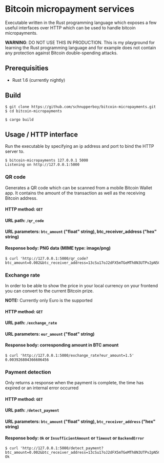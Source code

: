 # Bitcoin micropayment services
Executable written in the Rust programming language which exposes a few useful interfaces over HTTP which can be used to handle bitcoin micropayments.

**WARNING**: DO NOT USE THIS IN PRODUCTION. This is my playground for learning the Rust programming language and for example does not contain any protection against Bitcoin double-spending attacks.

## Prerequisities
* Rust 1.6 (currently nightly)

## Build
```
$ git clone https://github.com/schnupperboy/bitcoin-micropayments.git
$ cd bitcoin-micropayments

$ cargo build
```

## Usage / HTTP interface
Run the executable by specifying an ip address and port to bind the HTTP server to.

```
$ bitcoin-micropayments 127.0.0.1 5000
Listening on http://127.0.0.1:5000
```

### QR code
Generates a QR code which can be scanned from a mobile Bitcoin Wallet app. It contains the amount of the transaction as well as the receiving Bitcoin address.

#### HTTP method: `GET`
#### URL path: `/qr_code`
#### URL parameters: `btc_amount` ("float" string), btc_receiver_address ("hex" string)
#### Response body: PNG data (MIME type: image/png)


```
$ curl 'http://127.0.0.1:5000/qr_code?btc_amount=0.002&btc_receiver_address=13cSu17oJ2dFX5mTGeMTh8N3UTPv2pN5CZ'
```

### Exchange rate
In order to be able to show the price in your local currency on your frontend you can convert to the current Bitcoin prize.

**NOTE:** Currently only Euro is the supported

#### HTTP method: `GET`
#### URL path: `/exchange_rate`
#### URL parameters: `eur_amount` ("float" string) 
#### Response body: corresponding amount in BTC amount


```
$ curl 'http://127.0.0.1:5000/exchange_rate?eur_amount=1.5'
0.003926804366606456
```

### Payment detection
Only returns a response when the payment is complete, the time has expired or an internal error occurred  

#### HTTP method: `GET`	
#### URL path: `/detect_payment`		
#### URL parameters: `btc_amount` ("float" string), `btc_receiver_address` ("hex" string)	
#### Response body: `Ok` or `InsufficientAmount` or `Timeout` or `BackendError`	


```
$ curl 'http://127.0.0.1:5000/detect_payment?btc_amount=0.002&btc_receiver_address=13cSu17oJ2dFX5mTGeMTh8N3UTPv2pN5CZ'
Ok
```
